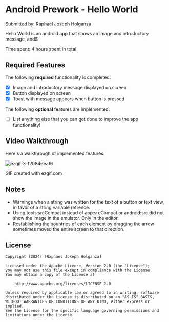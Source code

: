 # Android Prework - Hello World

Submitted by: Raphael Joseph Holganza

Hello World is an android app that shows an image and introductory message, and$

Time spent: 4 hours spent in total

## Required Features

The following **required** functionality is completed:

* [x] Image and introductory message displayed on screen
* [x] Button displayed on screen
* [x] Toast with message appears when button is pressed

The following **optional** features are implemented:

* [ ] List anything else that you can get done to improve the app functionality!

## Video Walkthrough

Here's a walkthrough of implemented features:

![ezgif-3-f20846ea16](https://github.com/user-attachments/assets/4a44dfaf-9559-4954-a0d2-bf9e69d7ed55)

<!-- Replace this with whatever GIF tool you used! -->
GIF created with ezgif.com
<!-- Recommended tools:
[Kap](https://getkap.co/) for macOS
[ScreenToGif](https://www.screentogif.com/) for Windows
[peek](https://github.com/phw/peek) for Linux. -->

## Notes

* Warnings when a string was written for the text of a button or text view, in favor of a string variable refrence.
* Using tools:srcCompat instead of app:srcCompat or android:src did not show the image in the emulator. Only in the editor.
* Restablishing the bountries of each element by dragging the arrow sometimes moved the entire screen to that direction.

## License

    Copyright [2024] [Raphael Joseph Holganza]

    Licensed under the Apache License, Version 2.0 (the "License");
    you may not use this file except in compliance with the License.
    You may obtain a copy of the License at

        http://www.apache.org/licenses/LICENSE-2.0

    Unless required by applicable law or agreed to in writing, software
    distributed under the License is distributed on an "AS IS" BASIS,
    WITHOUT WARRANTIES OR CONDITIONS OF ANY KIND, either express or implied.
    See the License for the specific language governing permissions and 
    limitations under the License.
    

